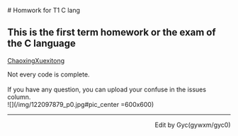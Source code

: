   \# Homwork for T1 C lang
## This is the first term homework or the exam of the C language  
[ChaoxingXuexitong](http://xuexi365.net/ "学习是一种信仰")

Not every code is complete.<br>
<br>
If you have any question, you can upload your confuse in the issues column.<br>
![](/img/122097879_p0.jpg#pic_center =600x600)

***

<p align="right">Edit by Gyc(gywxm/gyc0)</p>

